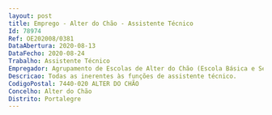 ```yaml
--- 
layout: post
title: Emprego - Alter do Chão - Assistente Técnico
Id: 78974
Ref: OE202008/0381
DataAbertura: 2020-08-13
DataFecho: 2020-08-24
Trabalho: Assistente Técnico
Empregador: Agrupamento de Escolas de Alter do Chão (Escola Básica e Secundária Padre José Agostinho Rodrigues, Alter do Chão - Sede)
Descricao: Todas as inerentes às funções de assistente técnico.
CodigoPostal: 7440-020 ALTER DO CHÃO
Concelho: Alter do Chão
Distrito: Portalegre
--- 
```

